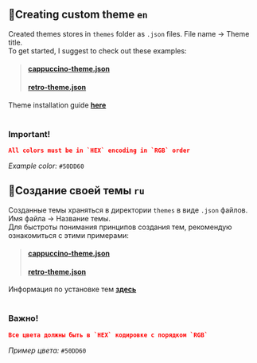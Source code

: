 ## 🎨Creating custom theme `en`
Created themes stores in `themes` folder as `.json` files. File name → Theme title.
<br/>
To get started, I suggest to check out these examples:
> #### [cappuccino-theme.json](https://github.com/supchyan/yum2-theme-toolkit/blob/main/themes/example-cappuccino-theme.json)
> #### [retro-theme.json](https://github.com/supchyan/yum2-theme-toolkit/blob/main/themes/example-retro-theme.json)
Theme installation guide **[here](https://github.com/supchyan/sai2-colored-edition/blob/main/README.md/#how-to-install)**
<br/><br/>

### Important!
```json 
All colors must be in `HEX` encoding in `RGB` order
```
_Example color:_ `#50DD60`
<br/>

## 🎨Создание своей темы `ru`
Созданные темы храняться в директории `themes` в виде `.json` файлов. Имя файла → Название темы.
<br/>
Для быстроты понимания принципов создания тем, рекомендую ознакомиться с этими примерами:
> #### [cappuccino-theme.json](https://github.com/supchyan/yum2-theme-toolkit/blob/main/themes/example-cappuccino-theme.json)
> #### [retro-theme.json](https://github.com/supchyan/yum2-theme-toolkit/blob/main/themes/example-retro-theme.json)
Информация по установке тем **[здесь](https://github.com/supchyan/sai2-colored-edition/blob/main/README.md/#установка-и-настройка)**
<br/><br/>

### Важно!
```json 
Все цвета должны быть в `HEX` кодировке с порядком `RGB`
```
_Пример цвета:_ `#50DD60`
